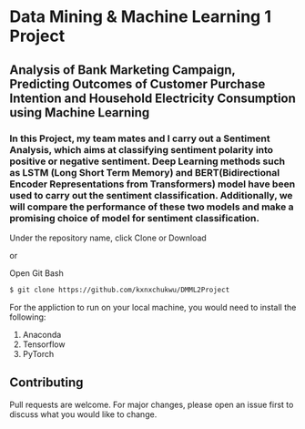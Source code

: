 # Data Mining & Machine Learning 1 Project

## Analysis of Bank Marketing Campaign, Predicting Outcomes of Customer Purchase Intention and Household Electricity Consumption using Machine Learning
### In this Project, my team mates and I carry out a Sentiment Analysis, which aims at classifying sentiment polarity into positive or negative sentiment. Deep Learning methods such as LSTM (Long Short Term Memory) and BERT(Bidirectional Encoder Representations from Transformers) model have been used to carry out the sentiment classification. Additionally, we will compare the performance of these two models and make a promising choice of model for sentiment classification.

Under the repository name, click Clone or Download

or

Open Git Bash

```bash
$ git clone https://github.com/kxnxchukwu/DMML2Project
```
For the appliction to run on your local machine, you would need to install the following:

1. Anaconda
2. Tensorflow
3. PyTorch

## Contributing
Pull requests are welcome. For major changes, please open an issue first to discuss what you would like to change.
